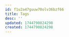 ```yaml
---
id: f1u2a47guuw70olv36bzf66
title: Tags
desc: ''
updated: 1744790824298
created: 1744790824298
---
```

